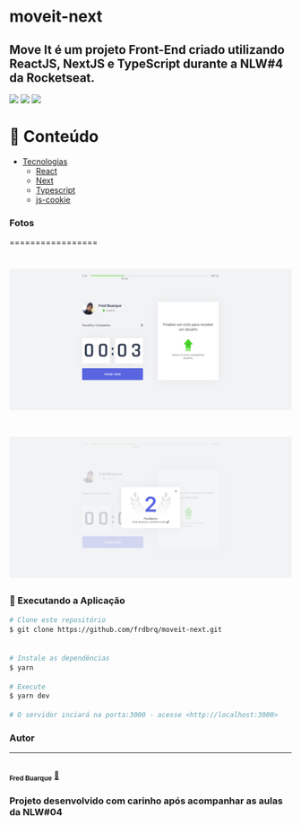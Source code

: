# moveit-next
## Move It é um projeto Front-End criado utilizando ReactJS, NextJS e TypeScript durante a NLW#4 da Rocketseat. 

<img src="https://img.shields.io/github/issues/frdbrq/moveit-next" />
<img src="https://img.shields.io/github/forks/frdbrq/moveit-next" />
<img src="https://img.shields.io/github/stars/frdbrq/moveit-next" />

📌 Conteúdo
=================
<!--ts-->
   * [Tecnologias](#Tecnologias)
      * [React](#React)
      * [Next](#Next)
      * [Typescript](#Typescript)
      * [js-cookie](#js-cookie)
<!--te-->

### Fotos
=================
<h1 align="center">
  <img alt="NextLevelWeek" title="#NextLevelWeek" src="./public/screenshots/Home.png" />
</h1>

<h1 align="center">
  <img alt="NextLevelWeek" title="#NextLevelWeek" src="./public/screenshots/proximo-nivel.png" />
</h1>


### 🎲 Executando a Aplicação

```bash
# Clone este repositório
$ git clone https://github.com/frdbrq/moveit-next.git


# Instale as dependências
$ yarn

# Execute 
$ yarn dev

# O servidor inciará na porta:3000 - acesse <http://localhost:3000>

```


### Autor
---

<a href="https://github.com/frdbrq">
 <img style="border-radius: 50%;" src="https://github.com/frdbrq.png" width="100px;" alt=""/>
 <br />
 <sub><b>Fred Buarque</b></sub></a> <a href="https://blog.rocketseat.com.br/author/thiago//" title="Rocketseat">🚀</a> <br>

### Projeto desenvolvido com carinho após acompanhar as aulas da NLW#04
